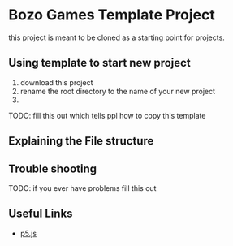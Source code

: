# Bozo Games Template Project
this project is meant to be cloned as a starting point for projects.

## Using template to start new project

1. download this project
2. rename the root directory to the name of your new project
3.
TODO: fill this out which tells ppl how to copy this template

## Explaining the File structure

## Trouble shooting
TODO: if you ever have problems fill this out
## Useful Links
 - [p5.js](5js.org/reference/)


